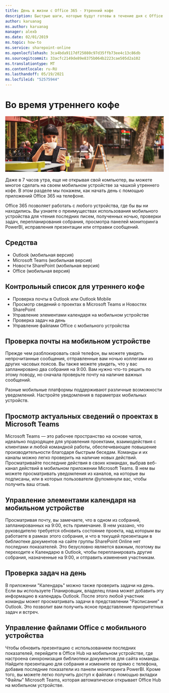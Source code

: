```yaml
---
title: День в жизни с Office 365 - Утренний кофе
description: Быстрые шаги, которые будут готовы в течение дня с Office 365
author: karuanag
ms.author: karuanag
manager: alexb
ms.date: 02/01/2019
ms.topic: how-to
ms.service: sharepoint-online
ms.openlocfilehash: 3ca4bda9117df25080c97d35ffb73ee4c13c86db
ms.sourcegitcommit: 33acfc2149de89e8375b064b2223cae505d2a102
ms.translationtype: MT
ms.contentlocale: ru-RU
ms.lasthandoff: 05/19/2021
ms.locfileid: "52575944"
---
```

# <a name="during-morning-coffee"></a>Во время утреннего кофе

![Изображение утреннего кофе](media/ditl_coffee.png)

Даже в 7 часов утра, еще не открывая свой компьютер, вы можете многое сделать на своем мобильном устройстве за чашкой утреннего кофе. В этом разделе мы покажем, как начать день с помощью приложений Office 365 на телефоне.

Office 365 позволяет работать с любого устройства, где бы вы ни находились. Вы узнаете о преимуществах использования мобильного устройства для чтения последних писем, полученных ночью, проверки задач, перепланирования собрания, просмотра панелей мониторинга PowerBI, исправления презентации или отправки сообщений. 

## <a name="tools"></a>Средства
- Outlook (мобильная версия)
- Microsoft Teams (мобильная версия)
- Новости SharePoint (мобильная версия)
- Office (мобильная версия)

## <a name="checklist-for-your-morning-coffee"></a>Контрольный список для утреннего кофе
- Проверка почты в Outlook или Outlook Mobile
- Просмотр сведений о проектах в Microsoft Teams и Новостях SharePoint
- Управление элементами календаря на мобильном устройстве
- Проверка задач на день
- Управление файлами Office с мобильного устройства 

## <a name="check-mail-from-your-mobile-device"></a>Проверка почты на мобильном устройстве
Прежде чем разблокировать свой телефон, вы можете увидеть непрочитанные сообщения, отправленные вам ночью коллегами из других часовых поясов. Вы также можете увидеть, что у вас запланировано два собрания на 9:00. Вам нужно что-то решить по этому поводу, но сначала проверьте почту на наличие важных сообщений.

Разные мобильные платформы поддерживают различные возможности уведомлений. Настройте уведомления в параметрах мобильных устройств. 

## <a name="get-up-to-date-on-projects-in-microsoft-teams"></a>Просмотр актуальных сведений о проектах в Microsoft Teams
Microsoft Teams — это рабочее пространство на основе чатов, идеально подходящее для управления проектами, взаимодействия с клиентами и любой командной работы, обеспечивающее повышение производительности благодаря быстрым беседам. Команды и их каналы можно легко проверить на наличие новых действий. Просматривайте последние действия в своих командах, выбрав веб-канал действий в мобильном приложении Microsoft Teams. В нем вы можете просматривать уведомления из каналов, на которые вы подписаны, или в которых пользователи @упомянули вас, чтобы получить ваш отзыв.  

## <a name="manage-calendar-items-on-your-mobile-device"></a>Управление элементами календаря на мобильном устройстве
Просматривая почту, вы замечаете, что в одном из собраний, запланированных на 9:00, есть примечание. В нем указано, что руководителю требуется обновить состояние проекта, над которым вы работаете в рамках этого собрания, и что в текущей презентации в библиотеке документов на сайте группы SharePoint Online нет последних показателей. Это безусловно является важным, поэтому вы переходите к Календарю в Outlook, чтобы перепланировать другие собрания, назначенные на 9:00, и отправить изменения участникам.

## <a name="check-tasks-for-the-day"></a>Проверка задач на день
В приложении "Календарь" можно также проверить задачи на день. Если вы используете Планировщик, владелец плана может добавить эту информацию в календарь Outlook. После этого любой участник команды может просматривать задачи в представлении "Расписание" в Outlook. Это позволит вам получить ясное представление приоритетных задач и встреч.  

## <a name="manage-office-files-from-your-mobile-device"></a>Управление файлами Office с мобильного устройства
Чтобы обновить презентацию с использованием последних показателей, перейдите в Office Hub на мобильном устройстве, где настроена синхронизация библиотеки документов для сайта команды. Найдите презентацию для собрания и измените ее прямо с телефона, добавив последние показатели из панели мониторинга PowerBI. Кроме того, вы можете легко получить доступ к файлам с помощью вкладки "Файлы" Microsoft Teams, которая автоматически открывает Office Hub на мобильном устройстве. 